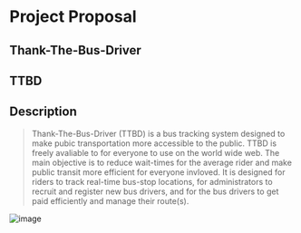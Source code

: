 # Project Proposal

## Thank-The-Bus-Driver

## TTBD

## Description 

> Thank-The-Bus-Driver (TTBD) is a bus tracking system designed to make pubic transportation more accessible to the public. TTBD is freely avaliable to for everyone to use on the world wide web. The main objective is to reduce wait-times for the average rider and make public transit more efficient for everyone invloved. It is designed for riders to track real-time bus-stop locations, for administrators to recruit and register new bus drivers, and for the bus drivers to get paid efficiently and manage their route(s).



![image](https://user-images.githubusercontent.com/122570019/216840444-902bf486-8429-4fc9-9276-834f7eebcbe3.png)
